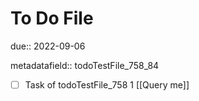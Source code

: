 # To Do File

due:: 2022-09-06

metadatafield:: todoTestFile_758_84

- [ ] Task of todoTestFile_758 1 [[Query me]]
